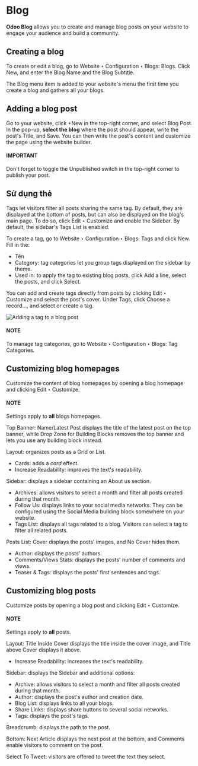 # Blog

**Odoo Blog** allows you to create and manage blog posts on your website to engage your audience and
build a community.

## Creating a blog

To create or edit a blog, go to Website ‣ Configuration ‣ Blogs: Blogs. Click
New, and enter the Blog Name and the Blog Subtitle.

The Blog menu item is added to your website's menu the first time you create a blog and
gathers all your blogs.

## Adding a blog post

Go to your website, click +New in the top-right corner, and select
Blog Post. In the pop-up, **select the blog** where the post should appear, write the
post's Title, and Save. You can then write the post's content and customize
the page using the website builder.

#### IMPORTANT
Don't forget to toggle the Unpublished switch in the top-right corner to publish
your post.

## Sử dụng thẻ

Tags let visitors filter all posts sharing the same tag. By default, they are displayed at the
bottom of posts, but can also be displayed on the blog's main page. To do so, click
Edit ‣ Customize and enable the Sidebar. By default, the sidebar's
Tags List is enabled.

To create a tag, go to Website ‣ Configuration ‣ Blogs: Tags and click
New. Fill in the:

- Tên
- Category: tag categories let you group tags displayed on the sidebar by theme.
- Used in: to apply the tag to existing blog posts, click Add a line,
  select the posts, and click Select.

You can add and create tags directly from posts by clicking Edit ‣ Customize and
select the post's cover. Under Tags, click Choose a record..., and select
or create a tag.

![Adding a tag to a blog post](applications/websites/blog/create-tag.png)

#### NOTE
To manage tag categories, go to Website ‣ Configuration ‣ Blogs: Tag
Categories.

## Customizing blog homepages

Customize the content of blog homepages by opening a blog homepage and clicking Edit
‣ Customize.

#### NOTE
Settings apply to **all** blogs homepages.

Top Banner: Name/Latest Post displays the title of the latest post on the
top banner, while Drop Zone for Building Blocks removes the top banner and lets you use
any building block instead.

Layout: organizes posts as a Grid or List.

- Cards: adds a *card* effect.
- Increase Readability: improves the text's readability.

Sidebar: displays a sidebar containing an About us section.

- Archives: allows visitors to select a month and filter all posts created during that
  month.
- Follow Us: displays links to your social media networks. They can be configured using
  the Social Media building block somewhere on your website.
- Tags List: displays all tags related to a blog. Visitors can select a tag to filter
  all related posts.

Posts List: Cover displays the posts' images, and No Cover hides
them.

- Author: displays the posts' authors.
- Comments/Views Stats: displays the posts' number of comments and views.
- Teaser & Tags: displays the posts' first sentences and tags.

## Customizing blog posts

Customize posts by opening a blog post and clicking Edit ‣ Customize.

#### NOTE
Settings apply to **all** posts.

Layout: Title Inside Cover displays the title inside the cover image, and
Title above Cover displays it above.

- Increase Readability: increases the text's readability.

Sidebar: displays the Sidebar and additional options:

- Archive: allows visitors to select a month and filter all posts created during that
  month.
- Author: displays the post's author and creation date.
- Blog List: displays links to all your blogs.
- Share Links: displays share buttons to several social networks.
- Tags: displays the post's tags.

Breadcrumb: displays the path to the post.

Bottom: Next Article displays the next post at the bottom, and
Comments enable visitors to comment on the post.

Select To Tweet: visitors are offered to tweet the text they select.
